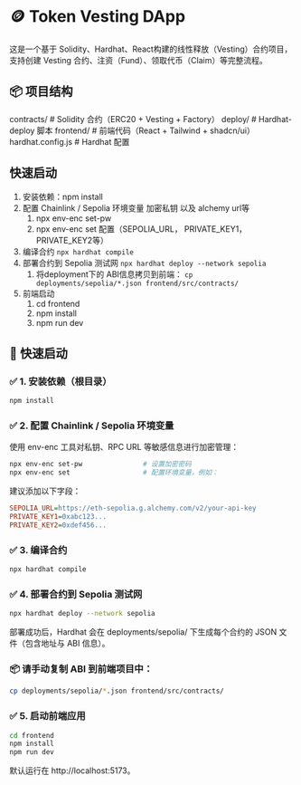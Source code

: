 # 🪙 Token Vesting DApp
这是一个基于 Solidity、Hardhat、React构建的线性释放（Vesting）合约项目，支持创建 Vesting 合约、注资（Fund）、领取代币（Claim）等完整流程。
## 📦 项目结构
contracts/ # Solidity 合约（ERC20 + Vesting + Factory）
deploy/ # Hardhat-deploy 脚本
frontend/ # 前端代码（React + Tailwind + shadcn/ui）
hardhat.config.js # Hardhat 配置
## 快速启动
1. 安装依赖：npm install
2. 配置 Chainlink / Sepolia 环境变量 加密私钥 以及 alchemy url等
   1. npx env-enc set-pw
   2. npx env-enc set 配置（SEPOLIA_URL， PRIVATE_KEY1， PRIVATE_KEY2等）
3. 编译合约 `npx hardhat compile`
4. 部署合约到 Sepolia 测试网 `npx hardhat deploy --network sepolia` 
   1. 将deployment下的 ABI信息拷贝到前端： `cp deployments/sepolia/*.json frontend/src/contracts/`
5. 前端启动
   1. cd frontend
   2. npm install
   3. npm run dev


## 🚀 快速启动
### ✅ 1. 安装依赖（根目录）
```bash
npm install
```
### ✅ 2. 配置 Chainlink / Sepolia 环境变量
使用 env-enc 工具对私钥、RPC URL 等敏感信息进行加密管理：

```bash
npx env-enc set-pw               # 设置加密密码
npx env-enc set                  # 配置环境变量，例如：
```
建议添加以下字段：

```ini
SEPOLIA_URL=https://eth-sepolia.g.alchemy.com/v2/your-api-key
PRIVATE_KEY1=0xabc123...
PRIVATE_KEY2=0xdef456...
```
### ✅ 3. 编译合约
```bash
npx hardhat compile
```
### ✅ 4. 部署合约到 Sepolia 测试网
```bash
npx hardhat deploy --network sepolia
```
部署成功后，Hardhat 会在 deployments/sepolia/ 下生成每个合约的 JSON 文件（包含地址与 ABI 信息）。

### 📦 请手动复制 ABI 到前端项目中：
```bash
cp deployments/sepolia/*.json frontend/src/contracts/
```
### ✅ 5. 启动前端应用
```bash
cd frontend
npm install
npm run dev
```
默认运行在 http://localhost:5173。